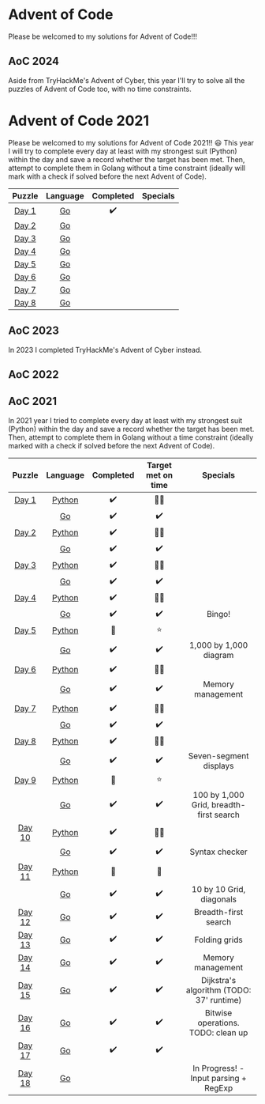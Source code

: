 # Advent of Code

Please be welcomed to my solutions for Advent of Code!!!

## AoC 2024

Aside from TryHackMe's Advent of Cyber, this year I'll try to solve all the puzzles of Advent of Code too, with no time constraints.

# Advent of Code 2021

Please be welcomed to my solutions for Advent of Code 2021!! :smiley:
This year I will try to complete every day at least with my strongest suit (Python) within the day and save a record whether the target has been met. Then, attempt to complete them in Golang without a time constraint (ideally will mark with a check if solved before the next Advent of Code).

|         Puzzle         |           Language            |     Completed      | Specials |
|:----------------------:|:-----------------------------:|:------------------:|:--------:|
| [Day 1](./2024/day_01) | [Go](./2024/day_01/day_01.go) | :heavy_check_mark: |          |
|       [Day 2]()        |            [Go]()             |  |          |
|       [Day 3]()        |            [Go]()             |  |          |
|       [Day 4]()        |            [Go]()             |  |          |
|       [Day 5]()        |            [Go]()             |  |          |
|       [Day 6]()        |            [Go]()             |                    |          |
|       [Day 7]()        |            [Go]()             |                    |          |
|       [Day 8]()        |            [Go]()             |                    |          |


## AoC 2023

In 2023 I completed TryHackMe's Advent of Cyber instead.

## AoC 2022


## AoC 2021

In 2021 year I tried to complete every day at least with my strongest suit (Python) within the day and save a record whether the target has been met. Then, attempt to complete them in Golang without a time constraint (ideally marked with a check if solved before the next Advent of Code).

|                                   Puzzle                                   |                                       Language                                       |     Completed      | Target met on time |                 Specials                 |
|:--------------------------------------------------------------------------:|:------------------------------------------------------------------------------------:|:------------------:|:------------------:|:----------------------------------------:|
|  [Day 1](https://github.com/0x5ubt13/advent_of_code_2021/tree/main/day_1)  |  [Python](https://github.com/0x5ubt13/advent_of_code_2021/blob/main/day_1/day_1.py)  | :heavy_check_mark: |   :star2::star2:   |                                          |
|                                                                            |    [Go](https://github.com/0x5ubt13/advent_of_code_2021/blob/main/day_1/day_1.go)    | :heavy_check_mark: | :heavy_check_mark: |                                          |
|  [Day 2](https://github.com/0x5ubt13/advent_of_code_2021/tree/main/day_2)  |  [Python](https://github.com/0x5ubt13/advent_of_code_2021/blob/main/day_2/day_2.py)  | :heavy_check_mark: |   :star2::star2:   |                                          |
|                                                                            |    [Go](https://github.com/0x5ubt13/advent_of_code_2021/blob/main/day_2/day_2.go)    | :heavy_check_mark: | :heavy_check_mark: |                                          |
|  [Day 3](https://github.com/0x5ubt13/advent_of_code_2021/tree/main/day_3)  |  [Python](https://github.com/0x5ubt13/advent_of_code_2021/blob/main/day_3/day_3.py)  | :heavy_check_mark: |   :star2::star2:   |                                          |
|                                                                            |    [Go](https://github.com/0x5ubt13/advent_of_code_2021/blob/main/day_3/day_3.go)    | :heavy_check_mark: | :heavy_check_mark: |                                          |
|  [Day 4](https://github.com/0x5ubt13/advent_of_code_2021/tree/main/day_4)  |  [Python](https://github.com/0x5ubt13/advent_of_code_2021/blob/main/day_4/day_4.py)  | :heavy_check_mark: |   :star2::star2:   |                                          |
|                                                                            |    [Go](https://github.com/0x5ubt13/advent_of_code_2021/blob/main/day_4/day_4.go)    | :heavy_check_mark: | :heavy_check_mark: |                  Bingo!                  |
|  [Day 5](https://github.com/0x5ubt13/advent_of_code_2021/tree/main/day_5)  |  [Python](https://github.com/0x5ubt13/advent_of_code_2021/blob/main/day_5/day_5.py)  |    :woozy_face:    |       :star:       |                                          |
|                                                                            |    [Go](https://github.com/0x5ubt13/advent_of_code_2021/blob/main/day_5/day_5.go)    | :heavy_check_mark: | :heavy_check_mark: |          1,000 by 1,000 diagram          |
|  [Day 6](https://github.com/0x5ubt13/advent_of_code_2021/tree/main/day_6)  |  [Python](https://github.com/0x5ubt13/advent_of_code_2021/blob/main/day_6/day_6.py)  | :heavy_check_mark: |   :star2::star2:   |                                          |
|                                                                            |    [Go](https://github.com/0x5ubt13/advent_of_code_2021/blob/main/day_6/day_6.go)    | :heavy_check_mark: | :heavy_check_mark: |            Memory management             |
|  [Day 7](https://github.com/0x5ubt13/advent_of_code_2021/tree/main/day_7)  |  [Python](https://github.com/0x5ubt13/advent_of_code_2021/blob/main/day_7/day_7.py)  | :heavy_check_mark: |   :star2::star2:   |                                          |
|                                                                            |    [Go](https://github.com/0x5ubt13/advent_of_code_2021/blob/main/day_7/day_7.go)    | :heavy_check_mark: | :heavy_check_mark: |                                          |
|  [Day 8](https://github.com/0x5ubt13/advent_of_code_2021/tree/main/day_8)  |  [Python](https://github.com/0x5ubt13/advent_of_code_2021/blob/main/day_8/day_8.py)  | :heavy_check_mark: |   :star2::star2:   |                                          |
|                                                                            |    [Go](https://github.com/0x5ubt13/advent_of_code_2021/blob/main/day_8/day_8.go)    | :heavy_check_mark: | :heavy_check_mark: |          Seven-segment displays          |
|  [Day 9](https://github.com/0x5ubt13/advent_of_code_2021/tree/main/day_9)  |  [Python](https://github.com/0x5ubt13/advent_of_code_2021/blob/main/day_9/day_9.py)  |    :woozy_face:    |       :star:       |                                          |
|                                                                            |    [Go](https://github.com/0x5ubt13/advent_of_code_2021/blob/main/day_9/day_9.go)    | :heavy_check_mark: | :heavy_check_mark: | 100 by 1,000 Grid, breadth-first search  |
| [Day 10](https://github.com/0x5ubt13/advent_of_code_2021/tree/main/day_10) | [Python](https://github.com/0x5ubt13/advent_of_code_2021/blob/main/day_10/day_10.py) | :heavy_check_mark: |   :star2::star2:   |                                          |
|                                                                            |   [Go](https://github.com/0x5ubt13/advent_of_code_2021/blob/main/day_10/day_10.go)   | :heavy_check_mark: | :heavy_check_mark: |              Syntax checker              |
| [Day 11](https://github.com/0x5ubt13/advent_of_code_2021/tree/main/day_11) | [Python](https://github.com/0x5ubt13/advent_of_code_2021/blob/main/day_11/day_11.py) |    :woozy_face:    |    :woozy_face:    |                                          |
|                                                                            |   [Go](https://github.com/0x5ubt13/advent_of_code_2021/blob/main/day_11/day_11.go)   | :heavy_check_mark: | :heavy_check_mark: |         10 by 10 Grid, diagonals         |
| [Day 12](https://github.com/0x5ubt13/advent_of_code_2021/tree/main/day_12) |   [Go](https://github.com/0x5ubt13/advent_of_code_2021/blob/main/day_12/day_12.go)   | :heavy_check_mark: | :heavy_check_mark: |           Breadth-first search           |
| [Day 13](https://github.com/0x5ubt13/advent_of_code_2021/tree/main/day_13) |   [Go](https://github.com/0x5ubt13/advent_of_code_2021/blob/main/day_13/day_13.go)   | :heavy_check_mark: | :heavy_check_mark: |              Folding grids               |
| [Day 14](https://github.com/0x5ubt13/advent_of_code_2021/tree/main/day_14) |   [Go](https://github.com/0x5ubt13/advent_of_code_2021/blob/main/day_14/day_14.go)   | :heavy_check_mark: | :heavy_check_mark: |            Memory management             |
| [Day 15](https://github.com/0x5ubt13/advent_of_code_2021/tree/main/day_15) |   [Go](https://github.com/0x5ubt13/advent_of_code_2021/blob/main/day_15/day_15.go)   | :heavy_check_mark: | :heavy_check_mark: | Dijkstra's algorithm (TODO: 37' runtime) |
| [Day 16](https://github.com/0x5ubt13/advent_of_code_2021/tree/main/day_16) |   [Go](https://github.com/0x5ubt13/advent_of_code_2021/blob/main/day_16/day_16.go)   | :heavy_check_mark: | :heavy_check_mark: |    Bitwise operations. TODO: clean up    |
| [Day 17](https://github.com/0x5ubt13/advent_of_code_2021/tree/main/day_17) |   [Go](https://github.com/0x5ubt13/advent_of_code_2021/blob/main/day_17/day_17.go)   | :heavy_check_mark: | :heavy_check_mark: |                                          |
| [Day 18](https://github.com/0x5ubt13/advent_of_code_2021/tree/main/day_18) |   [Go](https://github.com/0x5ubt13/advent_of_code_2021/blob/main/day_18/day_18.go)   |                    |                    |  In Progress! - Input parsing + RegExp   |


